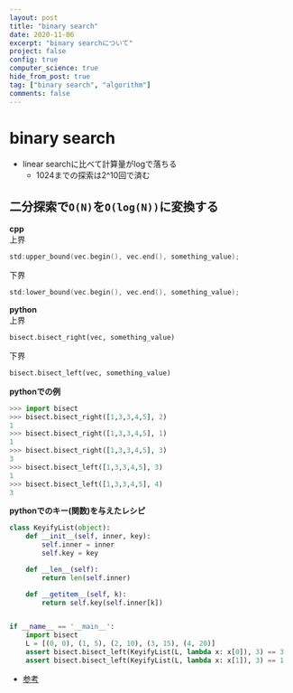 ```yaml
---
layout: post
title: "binary search"
date: 2020-11-06
excerpt: "binary searchについて"
project: false
config: true
computer_science: true
hide_from_post: true
tag: ["binary search", "algorithm"]
comments: false
---
```


# binary search
 - linear searchに比べて計算量がlogで落ちる
   - 1024までの探索は2^10回で済む

## 二分探索で`O(N)`を`O(log(N))`に変換する

**cpp**   
上界   
```cpp
std:upper_bound(vec.begin(), vec.end(), something_value);
```

下界  
```cpp
std:lower_bound(vec.begin(), vec.end(), something_value);
```

**python**  
上界   
```python
bisect.bisect_right(vec, something_value)
```

下界  
```python
bisect.bisect_left(vec, something_value)
```

**pythonでの例**  
```python
>>> import bisect
>>> bisect.bisect_right([1,3,3,4,5], 2)
1
>>> bisect.bisect_right([1,3,3,4,5], 1)
1
>>> bisect.bisect_right([1,3,3,4,5], 3)
3
>>> bisect.bisect_left([1,3,3,4,5], 3)
1
>>> bisect.bisect_left([1,3,3,4,5], 4)
3
```

**pythonでのキー(関数)を与えたレシピ**  
```python
class KeyifyList(object):
    def __init__(self, inner, key):
        self.inner = inner
        self.key = key

    def __len__(self):
        return len(self.inner)

    def __getitem__(self, k):
        return self.key(self.inner[k])


if __name__ == '__main__':
    import bisect
    L = [(0, 0), (1, 5), (2, 10), (3, 15), (4, 20)]
    assert bisect.bisect_left(KeyifyList(L, lambda x: x[0]), 3) == 3
    assert bisect.bisect_left(KeyifyList(L, lambda x: x[1]), 3) == 1
```
 - [参考](https://gist.github.com/ericremoreynolds/2d80300dabc70eebc790)
